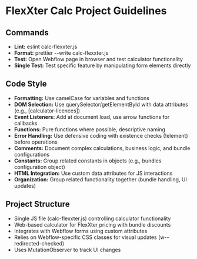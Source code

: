 # FlexXter Calc Project Guidelines

## Commands
- **Lint:** eslint calc-flexxter.js
- **Format:** prettier --write calc-flexxter.js
- **Test:** Open Webflow page in browser and test calculator functionality
- **Single Test:** Test specific feature by manipulating form elements directly

## Code Style
- **Formatting:** Use camelCase for variables and functions
- **DOM Selection:** Use querySelector/getElementById with data attributes (e.g., [calculator-licences])
- **Event Listeners:** Add at document load, use arrow functions for callbacks
- **Functions:** Pure functions where possible, descriptive naming
- **Error Handling:** Use defensive coding with existence checks (!element) before operations
- **Comments:** Document complex calculations, business logic, and bundle configurations
- **Constants:** Group related constants in objects (e.g., bundles configuration object)
- **HTML Integration:** Use custom data attributes for JS interactions
- **Organization:** Group related functionality together (bundle handling, UI updates)

## Project Structure
- Single JS file (calc-flexxter.js) controlling calculator functionality
- Web-based calculator for FlexXter pricing with bundle discounts
- Integrates with Webflow forms using custom attributes
- Relies on Webflow-specific CSS classes for visual updates (w--redirected-checked)
- Uses MutationObserver to track UI changes